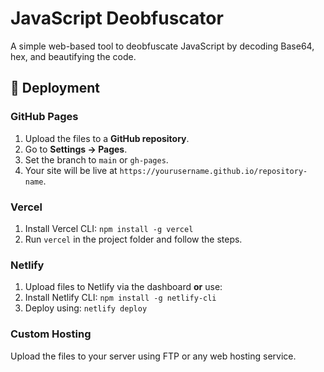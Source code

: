 # JavaScript Deobfuscator

A simple web-based tool to deobfuscate JavaScript by decoding Base64, hex, and beautifying the code.

## 🚀 Deployment

### GitHub Pages
1. Upload the files to a **GitHub repository**.
2. Go to **Settings → Pages**.
3. Set the branch to `main` or `gh-pages`.
4. Your site will be live at `https://yourusername.github.io/repository-name`.

### Vercel
1. Install Vercel CLI: `npm install -g vercel`
2. Run `vercel` in the project folder and follow the steps.

### Netlify
1. Upload files to Netlify via the dashboard **or** use:
2. Install Netlify CLI: `npm install -g netlify-cli`
3. Deploy using: `netlify deploy`

### Custom Hosting
Upload the files to your server using FTP or any web hosting service.
